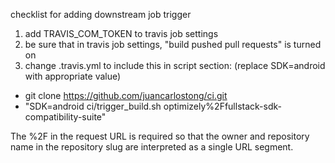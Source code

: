 checklist for adding downstream job trigger

1. add TRAVIS_COM_TOKEN to travis job settings
2. be sure that in travis job settings, "build pushed pull requests" is turned on
3. change .travis.yml to include this in script section: (replace SDK=android with appropriate value)
  - git clone https://github.com/juancarlostong/ci.git
  - "SDK=android ci/trigger_build.sh optimizely%2Ffullstack-sdk-compatibility-suite"

The %2F in the request URL is required so that the owner and repository name in the repository slug are interpreted as a single URL segment.
